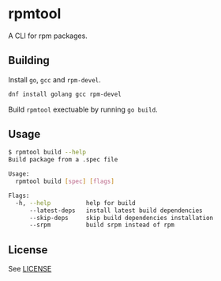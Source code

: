 # rpmtool

A CLI for rpm packages.

## Building

Install `go`, `gcc` and `rpm-devel`.

```sh
dnf install golang gcc rpm-devel
```

Build `rpmtool` exectuable by running `go build`.

## Usage

```sh
$ rpmtool build --help
Build package from a .spec file

Usage:
  rpmtool build [spec] [flags]

Flags:
  -h, --help          help for build
      --latest-deps   install latest build dependencies
      --skip-deps     skip build dependencies installation
      --srpm          build srpm instead of rpm
```

## License

See [LICENSE](LICENSE)
